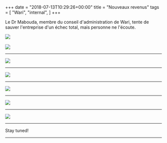 +++
date = "2018-07-13T10:29:26+00:00"
title = "Nouveaux revenus"
tags = [
    "Wari",
    "internal",
]
+++

Le Dr Mabouda, membre du conseil d'administration de Wari, tente de sauver l'entreprise d'un échec total, mais personne ne l'écoute.

<div class="container" style="width:auto">
  <a target="blank" href="https://image.ibb.co/jSh2yy/j7_3_1.jpg">
    <img src="https://image.ibb.co/jSh2yy/j7_3_1.jpg" style="max-width:100%">
  </a>
</div>
<br>
<!--more-->


<div class="container" style="width:auto">
  <a target="blank" href="https://image.ibb.co/gbzRQd/j7_3_2.jpg">
    <img src="https://image.ibb.co/gbzRQd/j7_3_2.jpg" style="max-width:100%">
  </a>
</div>
<hr>
<div class="container" style="width:auto">
  <a target="blank" href="https://image.ibb.co/j6xfkd/j7_3_3.jpg">
    <img src="https://image.ibb.co/j6xfkd/j7_3_3.jpg" style="max-width:100%">
  </a>
</div>
<hr>
<div class="container" style="width:auto">
  <a target="blank" href="https://image.ibb.co/j7UFJy/j7_3_4.jpg">
    <img src="https://image.ibb.co/j7UFJy/j7_3_4.jpg" style="max-width:100%">
  </a>
</div>
<hr>
<div class="container" style="width:auto">
  <a target="blank" href="https://image.ibb.co/mS9t5d/j7_3_5.jpg">
    <img src="https://image.ibb.co/mS9t5d/j7_3_5.jpg" style="max-width:100%">
  </a>
</div>
<hr>
<div class="container" style="width:auto">
  <a target="blank" href="https://image.ibb.co/g4rjBJ/j7_3_6.jpg">
    <img src="https://image.ibb.co/g4rjBJ/j7_3_6.jpg" style="max-width:100%">
  </a>
</div>
<hr>
<div class="container" style="width:auto">
  <a target="blank" href="https://image.ibb.co/jBMjBJ/j7_3_7.jpg">
    <img src="https://image.ibb.co/jBMjBJ/j7_3_7.jpg" style="max-width:100%">
  </a>
</div>
<hr>


Stay tuned!


<hr>
